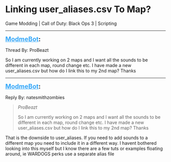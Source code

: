 # Linking user_aliases.csv To Map?
Game Modding | Call of Duty: Black Ops 3 | Scripting

---
<strong style="font-size: 1.4em;"><span style="text-decoration: underline;text-decoration-color: #34a7f9;"><span style="color:#34a7f9;">ModmeBot</span></span>:</strong>

<p>Thread By: ProBeazt<br /><p style="text-align:left;">So I am currently working on 2 maps and I want all the sounds to be different in each map, round change etc. I have made a new user_aliases.csv but how do I link this to my 2nd map? Thanks</p></p>

---
<strong style="font-size: 1.4em;"><span style="text-decoration: underline;text-decoration-color: #34a7f9;"><span style="color:#34a7f9;">ModmeBot</span></span>:</strong>

<p>Reply By: natesmithzombies<br /><blockquote><em>ProBeazt</em><p style="text-align:left;">So I am currently working on 2 maps and I want all the sounds to be different in each map, round change etc. I have made a new user_aliases.csv but how do I link this to my 2nd map? Thanks</p></blockquote><p style="text-align:left;">That is the downside to user_aliases. If you need to add sounds to a different map you need to include it in a different way. I havent bothered looking into this myself but I know there are a few tuts or examples floating around, ie WARDOGS perks use a separate alias file </p></p>
